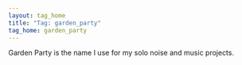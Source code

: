 ```yaml
---
layout: tag_home
title: "Tag: garden_party"
tag_home: garden_party
---
```


Garden Party is the name I use for my solo noise and music projects.
